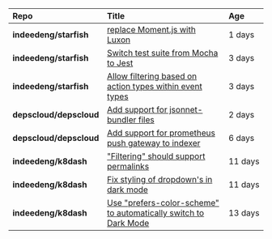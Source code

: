|**Repo**|**Title**|**Age**|
|:----|:----|:----|
|**indeedeng/starfish**|[replace Moment.js with Luxon](https://github.com/indeedeng/starfish/issues/60)|1&nbsp;days|
|**indeedeng/starfish**|[Switch test suite from Mocha to Jest](https://github.com/indeedeng/starfish/issues/59)|3&nbsp;days|
|**indeedeng/starfish**|[Allow filtering based on action types within event types](https://github.com/indeedeng/starfish/issues/58)|3&nbsp;days|
|**depscloud/depscloud**|[Add support for jsonnet-bundler files](https://github.com/depscloud/depscloud/issues/115)|2&nbsp;days|
|**depscloud/depscloud**|[Add support for prometheus push gateway to indexer](https://github.com/depscloud/depscloud/issues/108)|6&nbsp;days|
|**indeedeng/k8dash**|["Filtering" should support permalinks](https://github.com/indeedeng/k8dash/issues/153)|11&nbsp;days|
|**indeedeng/k8dash**|[Fix styling of dropdown's in dark mode](https://github.com/indeedeng/k8dash/issues/152)|11&nbsp;days|
|**indeedeng/k8dash**|[Use "prefers-color-scheme" to automatically switch to Dark Mode](https://github.com/indeedeng/k8dash/issues/144)|13&nbsp;days|
